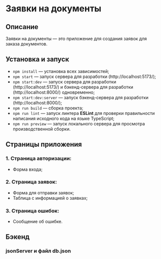 # Заявки на документы

## Описание
Заявки на документы — это приложение для создания заявок для заказа документов.

## Установка и запуск
- `npm install` — установка всех зависимостей;
- `npm start` — запуск сервера для разработки (http://localhost:5173/);
- `npm start:dev` — запуск сервера для разработки (http://localhost:5173/) и бэкенд-сервера для разработки (http://localhost:8000/) одновременно;
- `npm start:dev:server` — запуск бэкенд-сервера для разработки (http://localhost:8000/);
- `npm run build` — сборка проекта;
- `npm run lint` — запуск линтера **ESLint** для проверки правильности написания исходного кода на языке TypeScript;
- `npm run preview` — запуск локального сервера для просмотра производственной сборки.

## Страницы приложения
### 1. Страница авторизации:
  - Форма входа;
### 2. Страница заявок:
  - Форма для отправки заявок;
  - Таблица с информацией о заявках;
### 3. Страница ошибок:
  - Сообщение об ошибке.

## Бэкенд
### jsonServer и файл db.json
